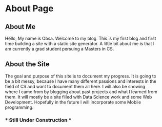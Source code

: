 <!--
.. title: About
.. slug: about
.. date: 2019-04-07 00:10:58 UTC-04:00
.. tags: 
.. category: 
.. link: 
.. description: 
.. type: text
-->

# About Page

## About Me

Hello, My name is Obsa. Welcome to my blog. This is my first blog and first time building a site with a static site generator. A little bit about me is that I am currently a grad student persuing a Masters in CS. 

## About the Site

The goal and purpose of this site is to document my progress. It is going to be a bit messy, because I have many different passions and interests in the field of CS and want to document them all here. I will also be showing where I came from by blogging about past projects and what I learned from them. It will mostly be a site filled with Data Science work and some Web Development. Hopefully in the future I will incorporate some Mobile programming. 

### \* Still Under Construction \*